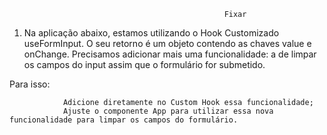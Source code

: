                                                     Fixar


1. Na aplicação abaixo, estamos utilizando o Hook Customizado useFormInput. O seu retorno é um objeto contendo as chaves value e onChange. Precisamos adicionar mais uma funcionalidade: a de limpar os campos do input assim que o formulário for submetido.

Para isso:

                Adicione diretamente no Custom Hook essa funcionalidade;
                Ajuste o componente App para utilizar essa nova funcionalidade para limpar os campos do formulário.